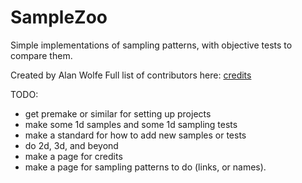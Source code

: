 # SampleZoo
Simple implementations of sampling patterns, with objective tests to compare them.

Created by Alan Wolfe
Full list of contributors here: [credits](credits.md)


TODO:
* get premake or similar for setting up projects
* make some 1d samples and some 1d sampling tests
* make a standard for how to add new samples or tests
* do 2d, 3d, and beyond
* make a page for credits
* make a page for sampling patterns to do (links, or names).
